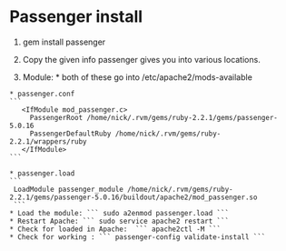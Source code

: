 # Passenger install


1. gem install passenger

2. Copy the given info passenger gives you into various locations.
  1. Module:
    * both of these go into  /etc/apache2/mods-available
    
    * passenger.conf
    ```
       <IfModule mod_passenger.c>
         PassengerRoot /home/nick/.rvm/gems/ruby-2.2.1/gems/passenger-5.0.16
         PassengerDefaultRuby /home/nick/.rvm/gems/ruby-2.2.1/wrappers/ruby
       </IfModule>
    ```
    
    * passenger.load
    ```
     LoadModule passenger_module /home/nick/.rvm/gems/ruby-2.2.1/gems/passenger-5.0.16/buildout/apache2/mod_passenger.so
     ```
    * Load the module: ``` sudo a2enmod passenger.load ```
    * Restart Apache: ``` sudo service apache2 restart ```
    * Check for loaded in Apache:  ``` apache2ctl -M ```
    * Check for working : ``` passenger-config validate-install ```

    

    


